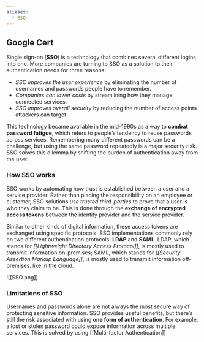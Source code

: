 ```yaml
---
aliases:
  - SSO
---
```

## Google Cert

Single sign-on (**SSO**) is a technology that combines several different logins into one. More companies are turning to SSO as a solution to their authentication needs for three reasons:

- *SSO improves the user experience* by eliminating the number of usernames and passwords people have to remember.
- *Companies can lower costs* by streamlining how they manage connected services.
- *SSO improves overall security* by reducing the number of access points attackers can target.

This technology became available in the mid-1990s as a way to **combat password fatigue**, which refers to people’s tendency to reuse passwords across services. Remembering many different passwords can be a challenge, but using the same password repeatedly is a major security risk. SSO solves this dilemma by shifting the burden of authentication away from the user.

### How SSO works

SSO works by automating how trust is established between a user and a service provider. Rather than placing the responsibility on an employee or customer, SSO solutions *use trusted third-parties* to prove that a user is who they claim to be. This is done through the **exchange of encrypted access tokens** between the identity provider and the service provider.

Similar to other kinds of digital information, these access tokens are exchanged using specific protocols. SSO implementations commonly rely on two different authentication protocols: **LDAP** and **SAML**. LDAP, which stands for *[[Lightweight Directory Access Protocol]]*, is mostly used to transmit information on-premises; SAML, which stands for *[[Security Assertion Markup Language]]*, is mostly used to transmit information off-premises, like in the cloud.

![[SSO.png]]

### Limitations of SSO

Usernames and passwords alone are not always the most secure way of protecting sensitive information. SSO provides useful benefits, but there’s still the risk associated with using **one form of authentication**. For example, a lost or stolen password could expose information across multiple services. This is solved by using [[Multi-factor Authentication]]